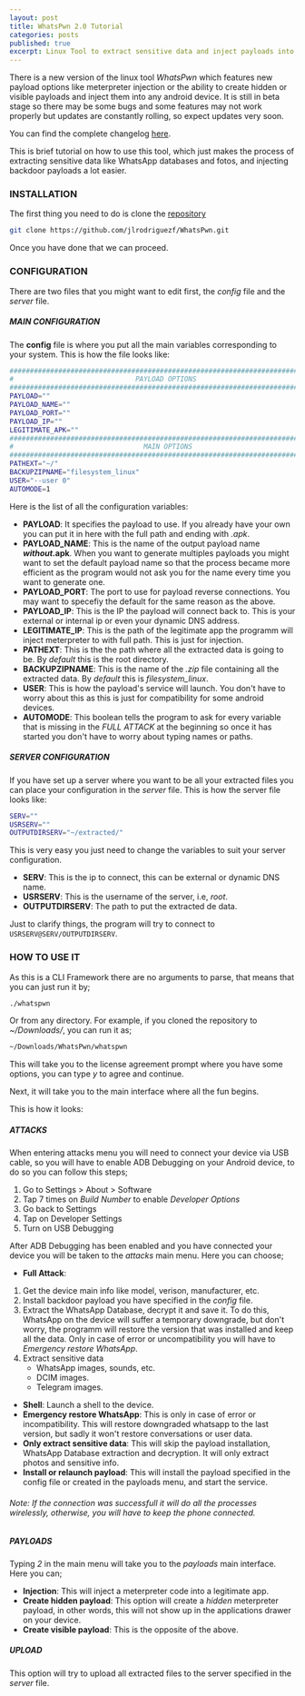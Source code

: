 ```yaml
---
layout: post
title: WhatsPwn 2.0 Tutorial
categories: posts
published: true
excerpt: Linux Tool to extract sensitive data and inject payloads into any Android devices.
---
```


There is a new version of the linux tool _WhatsPwn_ which features new payload options like meterpreter injection or the ability to create hidden or visible payloads and inject them into any android device.
It is still in beta stage so there may be some bugs and some features may not work properly but updates are constantly rolling, so expect updates very soon.

You can find the complete changelog [here](https://github.com/jlrodriguezf/WhatsPwn#changelog).

This is  brief tutorial on how to use this tool, which just makes the process of extracting sensitive data like WhatsApp databases and fotos, and injecting backdoor payloads a lot easier.

### INSTALLATION
The first thing you need to do is clone the [repository](https://github.com/jlrodriguezf/WhatsPwn "WhatsPwn Repository")

```bash
git clone https://github.com/jlrodriguezf/WhatsPwn.git
```

Once you have done that we can proceed.

### CONFIGURATION
There are two files that you might want to edit first, the _config_ file and the _server_ file.

##### MAIN CONFIGURATION

The __config__ file is where you put all the main variables corresponding to your system.
This is how the file looks like:

```bash
##############################################################################
#                              PAYLOAD OPTIONS                               #
##############################################################################
PAYLOAD=""
PAYLOAD_NAME=""
PAYLOAD_PORT=""
PAYLOAD_IP=""
LEGITIMATE_APK=""
##############################################################################
#                                MAIN OPTIONS                                #
##############################################################################
PATHEXT="~/"
BACKUPZIPNAME="filesystem_linux"
USER="--user 0"
AUTOMODE=1
```
Here is the list of all the configuration variables:

* __PAYLOAD__: It specifies the payload to use. If you already have your own you can put it in here with the full path and ending with _.apk_.
* __PAYLOAD\_NAME__: This is the name of the output payload name **_without_.apk**. When you want to generate multiples payloads you might want to set the default payload name so that the process became more efficient as the program would not ask you for the name every time you want to generate one.
* __PAYLOAD\_PORT__: The port to use for payload reverse connections. You may want to specefiy the default for the same reason as the above.
* __PAYLOAD\_IP__: This is the IP the payload will connect back to. This is your external or internal ip or even your dynamic DNS address.
* __LEGITIMATE\_IP__: This is the path of the legitimate app the programm will inject meterpreter to with full path. This is just for injection.
* __PATHEXT__: This is the the path where all the extracted data is going to be. By _default_ this is the root directory.
* __BACKUPZIPNAME__: This is the name of the _.zip_ file containing all the extracted data. By _default_ this is _filesystem\_linux_.
* __USER__: This is how the payload's service will launch. You don't have to worry about this as this is just for compatibility for some android devices.
* __AUTOMODE__: This boolean tells the program to ask for every variable that is missing in the _FULL ATTACK_ at the beginning so once it has started you don't have to worry about typing names or paths.

##### SERVER CONFIGURATION

If you have set up a server where you want to be all your extracted files you can place your configuration in the _server_ file.
This is how the server file looks like:

```bash
SERV=""
USRSERV=""
OUTPUTDIRSERV="~/extracted/"
```
This is very easy you just need to change the variables to suit your server configuration.

* __SERV__: This is the ip to connect, this can be external or dynamic DNS name.
* __USRSERV__: This is the username of the server, i.e, _root_.
* __OUTPUTDIRSERV__: The path to put the extracted de data.

Just to clarify things, the program will try to connect to `USRSERV@SERV/OUTPUTDIRSERV`.

### HOW TO USE IT

As this is a CLI Framework there are no arguments to parse, that means that you can just run it by;

```bash
./whatspwn
```

Or from any directory. For example, if you cloned the repository to _~/Downloads/_, you can run it as;

```bash
~/Downloads/WhatsPwn/whatspwn
```

This will take you to the license agreement prompt where you have some options, you can type _y_ to agree and continue.

Next, it will take you to the main interface where all the fun begins.

This is how it looks:

##### ATTACKS

When entering attacks menu you will need to connect your device via USB cable, so you will have to enable ADB Debugging on your Android device, to do so you can follow this steps;

1. Go to Settings > About > Software
2. Tap 7 times on _Build Number_ to enable _Developer Options_
3. Go back to Settings
4. Tap on Developer Settings
5. Turn on USB Debugging

After ADB Debugging has been enabled and you have connected your device you will be taken to the _attacks_ main menu. Here you can choose;

* __Full Attack__:
1. Get the device main info like model, verison, manufacturer, etc.
2. Install backdoor payload you have specified in the _config_ file.
3. Extract the WhatsApp Database, decrypt it and save it. To do this, WhatsApp on the device will suffer a temporary downgrade, but don't worry, the programm will restore the version that was installed and keep all the data. Only in case of error or uncompatibility you will have to _Emergency restore WhatsApp_.
4. Extract sensitive data
	* WhatsApp images, sounds, etc.
	* DCIM images.
	* Telegram images.
* __Shell__: Launch a shell to the device.
* __Emergency restore WhatsApp__: This is only in case of error or incompatibility. This will restore downgraded whatsapp to the last version, but sadly it won't restore conversations or user data.
* __Only extract sensitive data__: This will skip the payload installation, WhatsApp Database extraction and decryption. It will only extract photos and sensitive info.
* __Install or relaunch payload__: This will install the payload specified in the config file or created in the payloads menu, and start the service.

###### Note: If the connection was successfull it will do all the processes wirelessly, otherwise, you will have to keep the phone connected.

##### PAYLOADS

Typing _2_ in the main menu will take you to the _payloads_ main interface. Here you can;
* __Injection__: This will inject a meterpreter code into a legitimate app.
* __Create hidden payload__: This option will create a _hidden_ meterpreter payload, in other words, this will not show up in the applications drawer on your device.
* __Create visible payload__: This is the opposite of the above.

##### UPLOAD

This option will try to upload all extracted files to the server specified in the _server_ file.